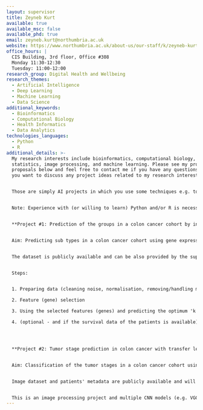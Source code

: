 ```yaml
---
layout: supervisor
title: Zeyneb Kurt
available: true
available_msc: false
available_phd: true
email: zeyneb.kurt@northumbria.ac.uk
website: https://www.northumbria.ac.uk/about-us/our-staff/k/zeyneb-kurt/
office_hours: |
  CIS Building, 3rd floor, Office #308
  Monday 11:30-12:30
  Tuesday: 11:00-12:00
research_group: Digital Health and Wellbeing
research_themes:
  - Artificial Intelligence
  - Deep Learning
  - Machine Learning
  - Data Science
additional_keywords:
  - Bioinformatics
  - Computational Biology
  - Health Informatics
  - Data Analytics
technologies_languages:
  - Python
  - R
additional_details: >-
  My research interests include bioinformatics, computational biology,
  statistics, image processing, and machine learning. Please see my project
  proposals below and feel free to contact me if you have any questions or if
  you want to discuss any project ideas related to my research interests. 


  T﻿hose are simply AI projects in which you use some techniques e.g. to predict sub-groups in a cancer cohort or predict the tumour stage of a selected cancer type.


  Note: Experience with (or willing to learn) Python and/or R is necessary 


  **Project #1: Prediction of the groups in a colon cancer cohort by integrating different types of big biological datasets**


  Aim: Predicting sub types in a colon cancer cohort using gene expression data collected from patients. 


  The dataset is publicly available and can be also provided by the supervisor.


  Steps:


  1. Preparing data (cleaning noise, normalisation, removing/handling missing values, etc)

  2. F﻿eature (gene) selection 

  3. Using the selected features (genes) and predicting the optimum 'k' value for k-means clustering among 2<=k<=10 (e.g. elbow method or silhouette index can be used)

  4. (optional - and if the survival data of the patients is available) Label/group the samples based on the k-means clustering with the optimal 'k' value and compare the overall survival of the sub-populations using the ‘Kaplan-Meier’ estimator.




  **Project #2: Tumor stage prediction in colon cancer with transfer learning using pathological tissue images**


  Aim: Classification of the tumor stages in a colon cancer cohort using Hematoxylin and eosin (H&E)-stained pathological tissue images. 


  Image dataset and patients' metadata are publicly available and will be downloaded from TCGA portal (or can be provided by the supervisor). Tumor stage info (and the other relevant clinical and demographics data) of each patient is available in the metadata.


  This is an image processing project and multiple CNN models (e.g. VGGXX, InceptionvXX, ResNetXX) are expected to be re-trained and compared for the tumor stage classification task.
---
```

